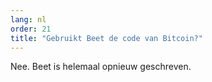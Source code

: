 ```yaml
---
lang: nl
order: 21
title: "Gebruikt Beet de code van Bitcoin?"
---
```


Nee. Beet is helemaal opnieuw geschreven.
